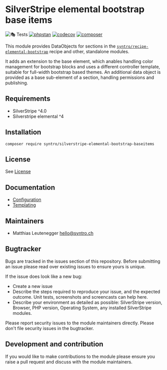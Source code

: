 # SilverStripe elemental bootstrap base items

![🎭 Tests](https://github.com/syntro-opensource/silverstripe-elemental-bootstrap-baseitems/workflows/%F0%9F%8E%AD%20Tests/badge.svg)
[![phpstan](https://img.shields.io/badge/PHPStan-enabled-success)](https://github.com/phpstan/phpstan)
[![codecov](https://codecov.io/gh/syntro-opensource/silverstripe-elemental-bootstrap-baseitems/branch/master/graph/badge.svg)](https://codecov.io/gh/syntro-opensource/silverstripe-elemental-bootstrap-baseitems)
[![composer](https://img.shields.io/packagist/dt/syntro/silverstripe-elemental-bootstrap-baseitems?color=success&logo=composer)](https://packagist.org/packages/syntro/silverstripe-elemental-bootstrap-baseitems)



This module provides DataObjects for sections in the
[`syntro/recipe-elemental-bootstrap`](https://github.com/syntro-opensource/recipe-elemental-bootstrap) recipe and other, standalone modules.

It adds an extension to the base element, which anables handling color management
for bootstrap blocks and uses a different controller template, suitable for
full-width bootstrap based themes. An additional data object is provided as a
base sub-element of a section, handling permissions and publishing.

## Requirements

* SilverStripe ^4.0
* Silverstripe elemental ^4

## Installation

```
composer require syntro/silverstripe-elemental-bootstrap-baseitems
```


## License
See [License](license.md)

## Documentation

* [Configuration](docs/en/Configuration.md)
* [Templating](docs/en/Templating.md)

## Maintainers
 * Matthias Leutenegger <hello@syntro.ch>

## Bugtracker
Bugs are tracked in the issues section of this repository. Before submitting an issue please read over
existing issues to ensure yours is unique.

If the issue does look like a new bug:

 - Create a new issue
 - Describe the steps required to reproduce your issue, and the expected outcome. Unit tests, screenshots
 and screencasts can help here.
 - Describe your environment as detailed as possible: SilverStripe version, Browser, PHP version,
 Operating System, any installed SilverStripe modules.

Please report security issues to the module maintainers directly. Please don't file security issues in the bugtracker.

## Development and contribution
If you would like to make contributions to the module please ensure you raise a pull request and discuss with the module maintainers.
